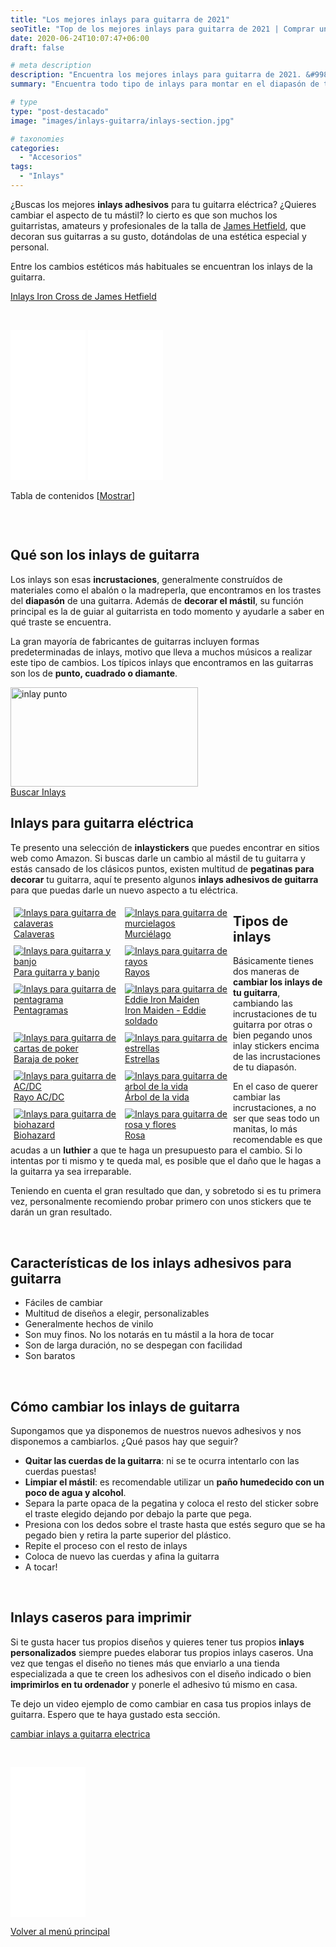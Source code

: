 ```yaml
---
title: "Los mejores inlays para guitarra de 2021"
seoTitle: "Top de los mejores inlays para guitarra de 2021 | Comprar una Guitarra"
date: 2020-06-24T10:07:47+06:00
draft: false

# meta description
description: "Encuentra los mejores inlays para guitarra de 2021. &#9989; Compra el Eddie de Iron Maiden, el rayo de AC/DC y muchos más"
summary: "Encuentra todo tipo de inlays para montar en el diapasón de tu instrumento. Tienes decenas de diseños a elegir."

# type
type: "post-destacado"
image: "images/inlays-guitarra/inlays-section.jpg"

# taxonomies
categories: 
  - "Accesorios"
tags:
  - "Inlays"
---
```


¿Buscas los mejores **inlays adhesivos** para tu guitarra eléctrica? ¿Quieres cambiar el aspecto de tu mástil? lo cierto es 
que son muchos los guitarristas, amateurs y profesionales de la talla de <a href="/james-hetfield">James Hetfield</a>, que decoran sus guitarras a su gusto, dotándolas de una estética especial y personal.

Entre los cambios estéticos más habituales se encuentran los inlays de la guitarra.

<div>
	<a href="https://www.amazon.es/Completo-pegatinas-guitarra-Stickers-Pegatinas/dp/B0831LKTLQ/ref=as_li_ss_tl?__mk_es_ES=%C3%85M%C3%85%C5%BD%C3%95%C3%91&dchild=1&keywords=inlays+iron+cross&qid=1597835273&sr=8-1&linkCode=ll1&tag=guitar0de-21&linkId=5d8fddf397574d2c6f01406ad5b1fbf0&language=es_ES" class="btn btn-outline-primary" rel="nofollow noopener noreferrer" target="_blank">Inlays Iron Cross de James Hetfield</a>
</div>

&nbsp;

<iframe style="width:120px;height:240px;" marginwidth="0" marginheight="0" scrolling="no" frameborder="0" src="//rcm-eu.amazon-adsystem.com/e/cm?lt1=_blank&bc1=000000&IS2=1&bg1=FFFFFF&fc1=000000&lc1=0000FF&t=guitar0de-21&language=es_ES&o=30&p=8&l=as4&m=amazon&f=ifr&ref=as_ss_li_til&asins=B08915SYC9&linkId=eb169c9a1b1d634bba6157ce6025abc5"></iframe>
<iframe style="width:120px;height:240px;" marginwidth="0" marginheight="0" scrolling="no" frameborder="0" src="//rcm-eu.amazon-adsystem.com/e/cm?lt1=_blank&bc1=000000&IS2=1&bg1=FFFFFF&fc1=000000&lc1=0000FF&t=guitar0de-21&language=es_ES&o=30&p=8&l=as4&m=amazon&f=ifr&ref=as_ss_li_til&asins=B07L64QWDT&linkId=3b42cf66eeb87cf3490c96945a0db054"></iframe>

<div id="toc_container" class="toc_light_blue no_bullets" style="width: auto; display: table;">
  <p class="toc_title">Tabla de contenidos 
    <span class="toc_toggle">[<a id="toggle-link" href="javascript:void(0);" onclick="javascript:changeTocVisibility();">Mostrar</a>]</span>
  </p>
  <ul id="toc-list" class="toc_list" style="display: none;">
    <li><a href="#qué-son-los-inlays-de-guitarra"><span class="toc_number toc_depth_1">1</span> Qué son los inlays de guitarra&nbsp;</a></li>
    <li>
      <a href="#inlays-para-guitarra-eléctrica">
        <span class="toc_number toc_depth_1">2</span> Inlays para guitarra eléctrica
      </a>
    </li>
    <li><a href="#tipos-de-inlays"><span class="toc_number toc_depth_1">3</span> Tipos de inlays&nbsp;</a></li>
    <li><a href="#características-de-los-inlays-adhesivos-para-guitarra"><span class="toc_number toc_depth_1">4</span> Características de los inlays adhesivos para guitarra&nbsp;</a></li>
    <li><a href="#cómo-cambiar-los-inlays-de-guitarra"><span class="toc_number toc_depth_1">5</span> Cómo cambiar los inlays de guitarra&nbsp;</a></li>
    <li><a href="#inlays-caseros-para-imprimir"><span class="toc_number toc_depth_1">6</span> Inlays caseros para imprimir&nbsp;</a></li>
  </ul>
</div>

&nbsp;

## Qué son los inlays de guitarra

Los inlays son esas **incrustaciones**, generalmente construídos de materiales como el abalón o la madreperla, que encontramos 
en los trastes del **diapasón** de una guitarra. 
Además de **decorar el mástil**, su función principal es la de guiar al guitarrista en todo momento y ayudarle a saber 
en qué traste se encuentra.

La gran mayoría de fabricantes de guitarras incluyen formas predeterminadas de inlays, motivo que lleva a muchos músicos a realizar
este tipo de cambios. Los típicos inlays que encontramos en las guitarras son los de **punto, cuadrado o diamante**.

<div><img src="../../images/inlays-guitarra/inlays-punto.jpg" alt="inlay punto" width="300" height="159"></div>

<div>
	<a href="https://www.amazon.es/s/ref=as_li_ss_tl?k=inlays+guitarra&__mk_es_ES=%C3%85M%C3%85%C5%BD%C3%95%C3%91&ref=nb_sb_noss_1&linkCode=ll2&tag=guitar0de-21&linkId=6a5351ad8eedbe4e4d840c865aa28adf&language=es_ES" class="btn btn-outline-primary" rel="nofollow noopener noreferrer" target="_blank">Buscar Inlays</a>
</div>

## Inlays para guitarra eléctrica

Te presento una selección de **inlaystickers** que puedes encontrar en sitios web como Amazon. 
Si buscas darle un cambio al mástil de tu guitarra y estás cansado de los clásicos puntos, existen multitud de **pegatinas 
para decorar** tu guitarra, aquí te presento algunos **inlays adhesivos de guitarra** para que puedas darle un nuevo aspecto a tu eléctrica.

<div class="row">
      <div class="column" style="float: left; width: 33.33%; padding: 5px;">
        <a href="https://www.amazon.es/Diapas%C3%B3n-marcadores-adhesivo-adhesivos-guitarra/dp/B00NSETFQK/ref=as_li_ss_tl?__mk_es_ES=%C3%85M%C3%85%C5%BD%C3%95%C3%91&dchild=1&keywords=inlay+stickers+calavera&qid=1597835428&sr=8-1-fkmr0&linkCode=ll1&tag=guitar0de-21&linkId=86199e40bc2fc48effe3871258813bdf&language=es_ES" rel="nofollow noopener noreferrer" target="_blank">
          <img src="../../images/inlays-guitarra/inlays-calavera.jpg" alt="Inlays para guitarra de calaveras">
          <figcaption>Calaveras</figcaption>
        </a>
      </div>
      <div class="column" style="float: left; width: 33.33%; padding: 5px;">
        <a href="https://www.amazon.es/Adhesivo-decorativo-guitarra-incrustaciones-diapas%C3%B3n/dp/B00NSESRA0/ref=as_li_ss_tl?__mk_es_ES=%C3%85M%C3%85%C5%BD%C3%95%C3%91&dchild=1&keywords=inlay+stickers+murcielago&qid=1597835490&sr=8-1-fkmr0&linkCode=ll1&tag=guitar0de-21&linkId=2dd3d9e5b0e2b284e1b529b7164ca69d&language=es_ES" rel="nofollow noopener noreferrer" target="_blank">
          <img src="../../images/inlays-guitarra/inlays-murcielago.jpg" alt="Inlays para guitarra de murcielagos">
          <figcaption>Murciélago</figcaption>
        </a>
      </div>
      <div class="column" style="float: left; width: 33.33%; padding: 5px;">
        <a href="https://amzn.to/2Y8wxIk" rel="nofollow noopener noreferrer" target="_blank">
          <img src="../../images/inlays-guitarra/inlays-guitarra-banjo.jpg" alt="Inlays para guitarra y banjo">
          <figcaption>Para guitarra y banjo</figcaption>
        </a>
      </div>
      <div class="column" style="float: left; width: 33.33%; padding: 5px;">
        <a href="https://www.amazon.es/Lightning-Stickers-Guitarra-Pegatinas-Diapason/dp/B07H74TK24/ref=as_li_ss_tl?__mk_es_ES=%C3%85M%C3%85%C5%BD%C3%95%C3%91&dchild=1&keywords=inlay+stickers+lightning&qid=1597835530&sr=8-1&linkCode=ll1&tag=guitar0de-21&linkId=731147652b12a11a439f4e7b45efc177&language=es_ES" rel="nofollow noopener noreferrer" target="_blank">
          <img src="../../images/inlays-guitarra/inlays-rayo.jpg" alt="Inlays para guitarra de rayos">
          <figcaption>Rayos</figcaption>
        </a>
      </div>
      <div class="column" style="float: left; width: 33.33%; padding: 5px;">
        <a href="https://www.amazon.es/Pentagram-Stickers-Guitarra-Pegatinas-Diapason/dp/B07H6T66YQ/ref=as_li_ss_tl?__mk_es_ES=%C3%85M%C3%85%C5%BD%C3%95%C3%91&dchild=1&keywords=inlay+stickers+pentagrama&qid=1597835585&sr=8-1&linkCode=ll1&tag=guitar0de-21&linkId=0a843dc250c80a072d349687ca3a9255&language=es_ES" rel="nofollow noopener noreferrer" target="_blank">
          <img src="../../images/inlays-guitarra/inlays-pentagrama.jpg" alt="Inlays para guitarra de pentagrama">
          <figcaption>Pentagramas</figcaption>
        </a>
      </div>
      <div class="column" style="float: left; width: 33.33%; padding: 5px;">
        <a href="https://www.amazon.es/Deluxe-Markers-Stickers-pegatinas-Diapason/dp/B07H72QJRP/ref=as_li_ss_tl?__mk_es_ES=%C3%85M%C3%85%C5%BD%C3%95%C3%91&dchild=1&keywords=inlay+stickers+eddie&qid=1597835612&sr=8-3&linkCode=ll1&tag=guitar0de-21&linkId=3a0e1e77f5b15b63d1c8fcbcb3b76d33&language=es_ES" rel="nofollow noopener noreferrer" target="_blank">
          <img src="../../images/inlays-guitarra/inlays-eddie-iron-maiden.jpg" alt="Inlays para guitarra de Eddie Iron Maiden">
          <figcaption>Iron Maiden - Eddie soldado</figcaption>
        </a>
      </div>
      <div class="column" style="float: left; width: 33.33%; padding: 5px;">
        <a href="https://www.amazon.es/Markers-Stickers-Guitarra-Pegatinas-Diapason/dp/B07H5197BX/ref=as_li_ss_tl?__mk_es_ES=%C3%85M%C3%85%C5%BD%C3%95%C3%91&dchild=1&keywords=inlay+stickers+poker&qid=1597835662&sr=8-1&linkCode=ll1&tag=guitar0de-21&linkId=bf8047a989b79553f5d4aea1c2f63b15&language=es_ES" rel="nofollow noopener noreferrer" target="_blank">
          <img src="../../images/inlays-guitarra/inlays-poker.jpg" alt="Inlays para guitarra de cartas de poker">
          <figcaption>Baraja de poker</figcaption>
        </a>
      </div>
      <div class="column" style="float: left; width: 33.33%; padding: 5px;">
        <a href="https://www.amazon.es/Markers-Stickers-Inlays-Guitar-blanco/dp/B07N4RTX7K/ref=as_li_ss_tl?__mk_es_ES=%C3%85M%C3%85%C5%BD%C3%95%C3%91&dchild=1&keywords=inlay+stickers+stars&qid=1597835715&sr=8-6&linkCode=ll1&tag=guitar0de-21&linkId=1cecc8da3618d3a4bf55a7498b69af02&language=es_ES" rel="nofollow noopener noreferrer" target="_blank">
          <img src="../../images/inlays-guitarra/inlays-estrellas.jpg" alt="Inlays para guitarra de estrellas">
          <figcaption>Estrellas</figcaption>
        </a>
      </div>
      <div class="column" style="float: left; width: 33.33%; padding: 5px;">
        <a href="https://www.amazon.es/Diapas%C3%B3n-marcadores-adhesivo-adhesivos-Lightning/dp/B00OJZ0SYU/ref=as_li_ss_tl?__mk_es_ES=%C3%85M%C3%85%C5%BD%C3%95%C3%91&dchild=1&keywords=inlay&qid=1591553193&sr=8-24&linkCode=ll1&tag=guitar0de-21&linkId=ba7d4168b81475e442aea2c854915c28&language=es_ES" rel="nofollow noopener noreferrer" target="_blank">
          <img src="../../images/inlays-guitarra/inlays-rayo-acdc.jpg" alt="Inlays para guitarra de AC/DC">
          <figcaption>Rayo AC/DC</figcaption>
        </a>
      </div>
      <div class="column" style="float: left; width: 33.33%; padding: 5px;">
        <a href="https://www.amazon.es/Tree-Life-Stickers-Pegatinas-Guitarra/dp/B07FYWZ7M8/ref=as_li_ss_tl?__mk_es_ES=%C3%85M%C3%85%C5%BD%C3%95%C3%91&dchild=1&keywords=inlay+stickers+tree+of+life&qid=1597835812&sr=8-4&linkCode=ll1&tag=guitar0de-21&linkId=a43b797aecd298cb85b93f19c10b5b11&language=es_ES" rel="nofollow noopener noreferrer" target="_blank">
          <img src="../../images/inlays-guitarra/inlays-arbol-vida.jpg" alt="Inlays para guitarra de arbol de la vida">
          <figcaption>Árbol de la vida</figcaption>
        </a>
      </div>
      <div class="column" style="float: left; width: 33.33%; padding: 5px;">
        <a href="https://www.amazon.es/Markers-Biohazard-Sticker-Pegatinas-guitarra/dp/B07F2JGDNW/ref=as_li_ss_tl?__mk_es_ES=%C3%85M%C3%85%C5%BD%C3%95%C3%91&dchild=1&keywords=inlay+stickers+biohazard&qid=1597835847&sr=8-1&linkCode=ll1&tag=guitar0de-21&linkId=51bf0c946a5a73f804ab766a9e67449c&language=es_ES" rel="nofollow noopener noreferrer" target="_blank">
          <img src="../../images/inlays-guitarra/inlays-biohazard.jpg" alt="Inlays para guitarra de biohazard">
          <figcaption>Biohazard</figcaption>
        </a>
      </div>
      <div class="column" style="float: left; width: 33.33%; padding: 5px;">
        <a href="https://www.amazon.es/Diapas%C3%B3n-marcadores-adhesivo-adhesivos-guitarra/dp/B00WWFM4KU/ref=as_li_ss_tl?__mk_es_ES=%C3%85M%C3%85%C5%BD%C3%95%C3%91&dchild=1&keywords=inlay&qid=1591553193&sr=8-32&linkCode=ll1&tag=guitar0de-21&linkId=d795340d4804cc0954cb1cfebe1ad071&language=es_ES" rel="nofollow noopener noreferrer" target="_blank">
          <img src="../../images/inlays-guitarra/inlays-rosa-flor.jpg" alt="Inlays para guitarra de rosa y flores">
          <figcaption>Rosa</figcaption>
        </a>
      </div>
    </div>
    
## Tipos de inlays

Básicamente tienes dos maneras de **cambiar los inlays de tu guitarra**, cambiando las incrustaciones de tu guitarra por otras
o bien pegando unos inlay stickers encima de las incrustaciones de tu diapasón.

En el caso de querer cambiar las incrustaciones, a no ser que seas todo un manitas, lo más recomendable es que
acudas a un **luthier** a que te haga un presupuesto para el cambio. Si lo intentas por ti mismo y te queda mal, es posible que
el daño que le hagas a la guitarra ya sea irreparable.

Teniendo en cuenta el gran resultado que dan, y sobretodo si es tu primera vez, personalmente recomiendo probar primero
con unos stickers que te darán un gran resultado.

&nbsp;

## Características de los inlays adhesivos para guitarra

* Fáciles de cambiar
* Multitud de diseños a elegir, personalizables
* Generalmente hechos de vinilo
* Son muy finos. No los notarás en tu mástil a la hora de tocar
* Son de larga duración, no se despegan con facilidad
* Son baratos

&nbsp;

## Cómo cambiar los inlays de guitarra

Supongamos que ya disponemos de nuestros nuevos adhesivos y nos disponemos a cambiarlos. ¿Qué pasos hay que seguir?

* **Quitar las cuerdas de la guitarra**: ni se te ocurra intentarlo con las cuerdas puestas!
* **Limpiar el mástil**: es recomendable utilizar un **paño humedecido con un poco de agua y alcohol**.
* Separa la parte opaca de la pegatina y coloca el resto del sticker sobre el traste elegido dejando por debajo la parte que pega.
* Presiona con los dedos sobre el traste hasta que estés seguro que se ha pegado bien y retira la parte superior del plástico.
* Repite el proceso con el resto de inlays
* Coloca de nuevo las cuerdas y afina la guitarra
* A tocar!

&nbsp;

## Inlays caseros para imprimir

Si te gusta hacer tus propios diseños y quieres tener tus propios **inlays personalizados** siempre puedes elaborar tus propios 
inlays caseros. Una vez que tengas el diseño no tienes más que enviarlo a una tienda especializada a que te creen los adhesivos
con el diseño indicado o bien **imprimirlos en tu ordenador** y ponerle el adhesivo tú mismo en casa.

Te dejo un video ejemplo de como cambiar en casa tus propios inlays de guitarra. Espero que te haya gustado esta sección.

<a href="https://www.youtu.be/_OMFQYqJRXg" class="lazy-youtube-embed">cambiar inlays a guitarra electrica</a>

&nbsp;

<iframe style="width:120px;height:240px;" marginwidth="0" marginheight="0" scrolling="no" frameborder="0" src="//rcm-eu.amazon-adsystem.com/e/cm?lt1=_blank&bc1=000000&IS2=1&bg1=FFFFFF&fc1=000000&lc1=0000FF&t=guitar0de-21&language=es_ES&o=30&p=8&l=as4&m=amazon&f=ifr&ref=as_ss_li_til&asins=B07HGG2Y99&linkId=c216010f738a6f2dc07f1db33a774a0d"></iframe>

<a href="/" class="btn btn-outline-primary">Volver al menú principal</a>

